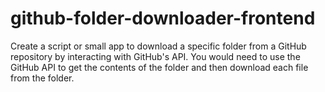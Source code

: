 # github-folder-downloader-frontend
Create a script or small app to download a specific folder from a GitHub repository by interacting with GitHub's API. You would need to use the GitHub API to get the contents of the folder and then download each file from the folder.
